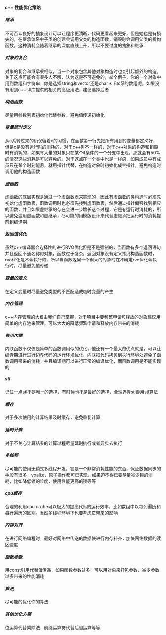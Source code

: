 #### c++ 性能优化策略
##### 继承
不可否认良好的抽象设计可以让程序更清晰，代码更看起来更好，但是她也是有损失的，在继承体系中子类的创建会调用父类的构造函数，销毁时会调用父类的析构函数，这种消耗会随着继承的深度直线上升，所以不要过度的抽象和继承

##### 对象的复合
对象的复合和继承很相似，当一个对象包含其他对象构造时也会引起额外的构造。关于这点可能会有很多人不解，认为这是不可避免的，举个例子，你的一个对象中用到数组和字符串，你是选择string和vector还是char＊ 和c系的数组呢，如果没有用到c++stl库提供的相关的高级用法，建议选择后者

##### 构造函数
尽量用参数列表初始化代替参数，避免值传递初始化

##### 变量延时定义
从c系转过来的仍保留着c的习惯，在函数第一行先把所有用到的变量都定义好，但是c是没有运行时的消耗的，对于c++时不一样的，对于c++对象的构造和销毁时有消耗的，如果有大量的对象只在某个if条件的一个分支中出现，那就会有50%的情况这些消耗是可以避免的。对于这点在一个类中也是一样的，如果成员中有成员只在某个时刻能用，就用指针代替，在构造对象时初始化成空指针，避免构造时调用他的构造函数

##### 虚函数
虚函数的底层实现是通过一个虚函数表来实现的，因此有虚函数的类构造时必须先初始化虚函数表，函数调用时也必须先找到虚函数表，然后通过指针偏移找到相应的函数，并且如果虚继承的存在会进一步增长这个过程，它是有运行时消耗的，所以避免滥用虚函数和虚继承，尽可能的用模版设计来代替虚继承把运行时的消耗提前到编译期

##### 返回值优化
虽然c++编译器会选择性的进行RVO优化但是不是强制的，当函数有多个返回语句并且返回不通名称的对象，函数过于复杂，返回对象没有定义拷贝构造函数时，rvo优化是不会执行的，所以当函数返回一个很大的对象时在不确定rvo优化会执行时，尽量避免值传递

##### 变量的定义
在定义变量时尽量避免类型的不匹配造成临时变量的产生

##### 内存管理
c++内存管理的大权由我们自己掌握，对于项目中要频繁申请和释放的对象建议用简单的内存池来管理，可以大大的降低频繁申请和释放内存带来的消耗

##### 善用内联
内联函数不仅仅是简单的函数调用似的优化，他还有一个最大的优点就是，可以让编译期进行进行边界代码的运行环境优化，内联把代码拷贝到执行环境处避免了函数调用带来的消耗，并且编译期可以进行正常的编译优化，而函数调用是不能实现的

##### stl
记住一点stl不是唯一的选择，有时候也不是最好的选择，合理选择stl善用stl算法

##### 缓存
对于多次使用的计算结果及时缓存，避免重复计算

##### 延时计算
对于不关心计算结果的计算过程尽量延时执行或者异步去执行

##### 多线程
尽可能的使用无锁式多线程开发，锁是一个非常消耗性能的东西，保证数据同步的手段有很多，voalite，原子操作都可已实现，如果迫不得已要尽量减少锁的消耗，比如降低锁的粒度，使用性能更高的锁等等

##### cpu缓存
合理的利用cpu cache可以极大的提高代码的运行效率，比如数组中以每列遍历和每行遍历的区别。当然多线程环境下也要考虑它带来的影响

##### 内存对齐
在进行网络编程时，最好对网络中传送的数据快进行内存补齐，加快网络数据的读区速度

##### 函数参数
用const引用代替值传递，如果函数参数过多，可以用对象来打包参数，减少参数过多带来的性能消耗

##### 算法
尽可能的优化你的算法

##### 其他优化方案
位运算代替乘除法，前缀运算符代替后缀运算等等
